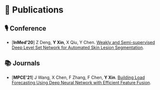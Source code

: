 # 📝 Publications 
## 🎙 Conference
- [**InMed'20**] Z Deng, **Y Xin**, X Qiu, Y Chen. [Weakly and Semi-supervised Deep Level Set Network for Automated Skin Lesion Segmentation](https://link.springer.com/chapter/10.1007/978-981-15-5852-8_14). 

## 📚 Journals
- [**MPCE'21**] J Wang, X Chen, F Zhang, F Chen, **Y Xin**. [Building Load Forecasting Using Deep Neural Network with Efficient Feature Fusion](https://ieeexplore.ieee.org/abstract/document/9319813).

